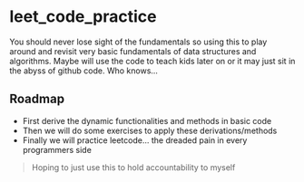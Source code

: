 # leet_code_practice
You should never lose sight of the fundamentals so using this to play around and revisit very basic fundamentals of data structures and algorithms. Maybe will use the code to teach kids later on or it may just sit in the abyss of github code. Who knows... 

## Roadmap
* First derive the dynamic functionalities and methods in basic code
* Then we will do some exercises to apply these derivations/methods
* Finally we will practice leetcode... the dreaded pain in every programmers side

> Hoping to just use this to hold accountability to myself
